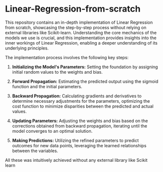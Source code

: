 # Linear-Regression-from-scratch

This repository contains an in-depth implementation of Linear Regression from scratch, showcasing the step-by-step process without relying on external libraries like Scikit-learn. Understanding the core mechanics of the models we use is crucial, and this implementation provides insights into the inner workings of Linear Regression, enabling a deeper understanding of its underlying principles.



The implementation process involves the following key steps:

1. **Initializing the Model's Parameters:** Setting the foundation by assigning initial random values to the weights and bias.

2. **Forward Propagation:** Estimating the predicted output using the sigmoid function and the initial parameters.

3. **Backward Propagation:** Calculating gradients and derivatives to determine necessary adjustments for the parameters, optimizing the cost function to minimize disparities between the predicted and actual values.

4. **Updating Parameters:** Adjusting the weights and bias based on the corrections obtained from backward propagation, iterating until the model converges to an optimal solution.

5. **Making Predictions:** Utilizing the refined parameters to predict outcomes for new data points, leveraging the learned relationships between the variables.

All these was intuitively achieved without any external library like Scikit learn 
